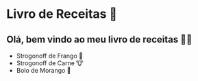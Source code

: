 
# Livro de Receitas 📔

## Olá, bem vindo ao meu livro de receitas 👩‍🍳

* Strogonoff de Frango 🐔
* Strogonoff de Carne 🐮
* Bolo de Morango 🍰

